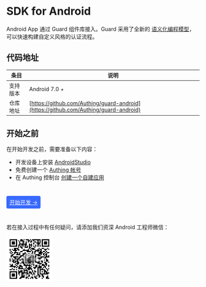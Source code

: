 # SDK for Android

<LastUpdated/>

Android App 通过 Guard 组件库接入。Guard 采用了全新的 [语义化编程模型](https://github.com/Authing/guard-android/blob/master/doc/topics/design.md)，可以快速构建自定义风格的认证流程。

## 代码地址

| 条目     | 说明                                        |
| -------- | ------------------------------------------- |
| 支持版本 | Android 7.0 +  
| 仓库地址 | [https://github.com/Authing/guard-android](https://github.com/Authing/guard-android) |

## 开始之前

在开始开发之前，需要准备以下内容：

- 开发设备上安装 [AndroidStudio](https://developer.android.google.cn/studio)
- 免费创建一个 [Authing 帐号](https://www.authing.cn/)
- 在 Authing 控制台 [创建一个自建应用](https://docs.authing.cn/v2/guides/app/create-app.html)

<br>

<span style="background-color: #396aff;a:link:color:#FFF;padding:8px;border-radius: 4px;"><a href="./develop.html" style="color:#FFF;">开始开发 →</a>
</span>

<br>

若在接入过程中有任何疑问，请添加我们资深 Android 工程师微信：

<img src="./images/zhongjiahui.jpg" alt="drawing" width="120" height="120"/>
